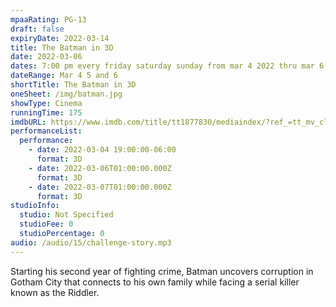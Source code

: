 ```yaml
---
mpaaRating: PG-13
draft: false
expiryDate: 2022-03-14
title: The Batman in 3D
date: 2022-03-06
dates: 7:00 pm every friday saturday sunday from mar 4 2022 thru mar 6 2022
dateRange: Mar 4 5 and 6
shortTitle: The Batman in 3D
oneSheet: /img/batman.jpg
showType: Cinema
runningTime: 175
imdbURL: https://www.imdb.com/title/tt1877830/mediaindex/?ref_=tt_mv_close
performanceList:
  performance:
    - date: 2022-03-04 19:00:00-06:00
      format: 3D
    - date: 2022-03-06T01:00:00.000Z
      format: 3D
    - date: 2022-03-07T01:00:00.000Z
      format: 3D
studioInfo:
  studio: Not Specified
  studioFee: 0
  studioPercentage: 0
audio: /audio/15/challenge-story.mp3
---
```

Starting his second year of fighting crime, Batman uncovers corruption in Gotham City that connects to his own family while facing a serial killer known as the Riddler.
